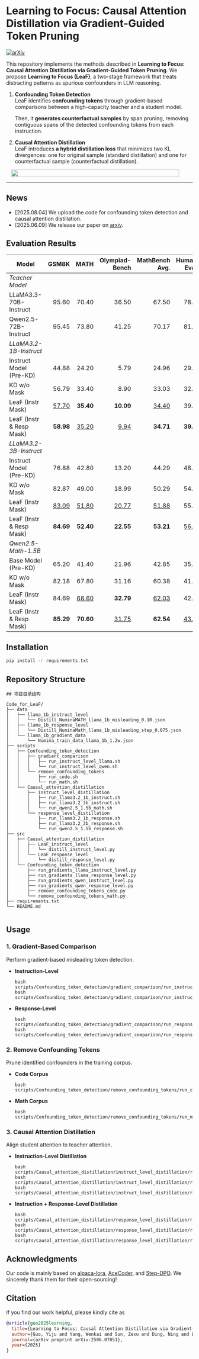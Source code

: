 # Learning to Focus: Causal Attention Distillation via Gradient-Guided Token Pruning

[![arXiv](https://img.shields.io/badge/arXiv-2506.07851-red.svg)](https://arxiv.org/abs/2506.07851)

This repository implements the methods described in **Learning to Focus: Causal Attention Distillation via Gradient-Guided Token Pruning**. We propose **Learning to Focus (LeaF)**, a two-stage framework that treats distracting patterns as spurious confounders in LLM reasoning.

1. **Confounding Token Detection**  
   LeaF identifies **confounding tokens** through gradient-based comparisons between a high-capacity teacher and a student model. 
   
   Then, it **generates counterfactual samples** by span pruning, removing contiguous spans of the detected confounding tokens from each instruction.  
2. **Causal Attention Distillation**  
   LeaF introduces **a hybrid distillation loss** that minimizes two KL divergences: one for original sample (standard distillation) and one for counterfactual sample (counterfactual distillation). 

<div style="display: flex; justify-content: center; flex-wrap: wrap;">
    <img src="./imgs/model.png" style="width: 95%" />
</div>

---------
## News
- [2025.08.04] We upload the code for confounding token detection and causal attention distillation.
- [2025.06.09] We release our paper on [arxiv](https://arxiv.org/pdf/2506.07851).

## Evaluation Results

| Model                             | GSM8K   | MATH    | Olympiad-Bench | MathBench Avg. | Human-Eval+ | Leet-Code | Livecode-Bench | CodeBench Avg. |
|-----------------------------------|--------:|--------:|---------------:|---------------:|------------:|----------:|---------------:|---------------:|
| *Teacher Model*                   |         |         |                |                |             |           |                |                |
| LLaMA3.3-70B-Instruct             |   95.60 |   70.40 |          36.50 |          67.50 |       78.05 |     53.90 |          45.02 |          58.99 |
| Qwen2.5-72B-Instruct              |   95.45 |   73.80 |          41.25 |          70.17 |       81.71 |     69.40 |          54.42 |          68.51 |
| *LLaMA3.2-1B-Instruct*            |         |         |                |                |             |           |                |                |
| Instruct Model (Pre-KD)           |   44.88 |   24.20 |           5.79 |          24.96 |       29.27 |   **7.22** |           9.68 |          15.39 |
| KD w/o Mask                       |   56.79 |   33.40 |           8.90 |          33.03 |       32.32 |     6.11 |       **13.74** |          17.39 |
| LeaF (Instr Mask)                 | <u>57.70</u> | **35.40** |    **10.09** | <u>34.40</u> |       39.02 | <u>6.67</u> |     <u>13.60</u> |    <u>19.76</u> |
| LeaF (Instr & Resp Mask)          | **58.98** | <u>35.20</u> | <u>9.94</u> | **34.71** | **39.63** | **7.22** |        12.48 |    **19.77** |
| *LLaMA3.2-3B-Instruct*            |         |         |                |                |             |           |                |                |
| Instruct Model (Pre-KD)           |   76.88 |   42.80 |          13.20 |          44.29 |       48.78 |     13.89 |          20.34 |          27.67 |
| KD w/o Mask                       |   82.87 |   49.00 |          18.99 |          50.29 |       54.88 |     16.67 |          24.12 |          31.89 |
| LeaF (Instr Mask)                 | <u>83.09</u> | <u>51.80</u> |   <u>20.77</u> | <u>51.88</u> |       55.49 | <u>19.44</u> |  <u>25.39</u> |  <u>33.44</u> |
| LeaF (Instr & Resp Mask)          | **84.69** | **52.40** | **22.55** | **53.21** | <u>56.10</u> | **21.67** | **25.81** | **34.53** |
| *Qwen2.5-Math-1.5B*               |         |         |                |                |             |           |                |                |
| Base Model (Pre-KD)               |   65.20 |   41.40 |          21.96 |          42.85 |       35.37 |      6.67 |           1.26 |          14.43 |
| KD w/o Mask                       |   82.18 |   67.80 |          31.16 |          60.38 |       41.46 | <u>7.78</u> |          10.10 |          19.78 |
| LeaF (Instr Mask)                 |   84.69 | <u>68.60</u> | **32.79** | <u>62.03</u> |       42.68 | **9.94** |   <u>10.80</u> |   <u>20.97</u> |
| LeaF (Instr & Resp Mask)          | **85.29** | **70.60** | <u>31.75</u> | **62.54** | <u>43.29</u> | **9.94** |  **13.04** | **21.92** |


## Installation

```bash
pip install -r requirements.txt
```

## Repository Structure

```text
## 项目目录结构

Code_for_LeaF/
├── data
│   ├── llama_1b_instruct_level
│   │   └── Distill_NuminaMATH_llama_1b_misleading_0.10.json
│   ├── llama_1b_response_level
│   │   └── Distill_NuminaMath_llama_1b_misleading_step_0.075.json
│   └── llama_1b_gradient_data
│       └── Numina_train_data_llama_1b_1.2w.json
├── scripts
│   ├── Confounding_token_detection
│   │   ├── gradient_comparison
│   │   │   ├── run_instruct_level_llama.sh
│   │   │   └── run_instruct_level_qwen.sh
│   │   └── remove_confounding_tokens
│   │       ├── run_code.sh
│   │       └── run_math.sh
│   └── Causal_attention_distillation
│       ├── instruct_level_distillation
│       │   ├── run_llama3.2_1b_instruct.sh
│       │   ├── run_llama3.2_3b_instruct.sh
│       │   └── run_qwen2.5_1.5b_math.sh
│       └── response_level_distillation
│           ├── run_llama3.2_1b_response.sh
│           ├── run_llama3.2_3b_response.sh
│           └── run_qwen2.5_1.5b_response.sh
├── src
│   ├── Causal_attention_distillation
│   │   ├── LeaF_instruct_level
│   │   │   └── distill_instruct_level.py
│   │   └── LeaF_response_level
│   │       └── distill_response_level.py
│   └── Confounding_token_detection
│       ├── run_gradients_llama_instruct_level.py
│       ├── run_gradients_llama_response_level.py
│       ├── run_gradients_qwen_instruct_level.py
│       ├── run_gradients_qwen_response_level.py
│       ├── remove_confounding_tokens_code.py
│       └── remove_confounding_tokens_math.py
├── requirements.txt
└── README.md


```

## Usage

### 1. Gradient-Based Comparison

Perform gradient-based misleading token detection.

- **Instruction-Level**  
    ```
    bash scripts/Confounding_token_detection/gradient_comparison/run_instruct_level_llama.sh  
    bash scripts/Confounding_token_detection/gradient_comparison/run_instruct_level_qwen.sh
    ```

- **Response-Level**  
    ```
    bash scripts/Confounding_token_detection/gradient_comparison/run_response_level_llama.sh  
    bash scripts/Confounding_token_detection/gradient_comparison/run_response_level_qwen.sh
    ```

### 2. Remove Confounding Tokens

Prune identified confounders in the training corpus.

- **Code Corpus**  
    ```
    bash scripts/Confounding_token_detection/remove_confounding_tokens/run_code.sh
    ```

- **Math Corpus**  
    ```
    bash scripts/Confounding_token_detection/remove_confounding_tokens/run_math.sh
    ```

### 3. Causal Attention Distillation

Align student attention to teacher attention.

- **Instruction-Level Distillation**  
    ```
    bash scripts/Causal_attention_distillation/instruct_level_distillation/run_llama3.2_1b_instruct.sh  
    bash scripts/Causal_attention_distillation/instruct_level_distillation/run_llama3.2_3b_instruct.sh  
    bash scripts/Causal_attention_distillation/instruct_level_distillation/run_qwen2.5_1.5b_response.sh
    ```

- **Instruction + Response-Level Distillation**  
    ```
    bash scripts/Causal_attention_distillation/response_level_distillation/run_llama3.2_1b_response.sh  
    bash scripts/Causal_attention_distillation/response_level_distillation/run_llama3.2_3b_response.sh  
    bash scripts/Causal_attention_distillation/response_level_distillation/run_qwen2.5_1.5b_response.sh
    ```


## Acknowledgments
Our code is mainly based on [alpaca-lora](https://github.com/tloen/alpaca-lora), [AceCoder](https://github.com/TIGER-AI-Lab/AceCoder), and [Step-DPO](https://github.com/dvlab-research/Step-DPO). We sincerely thank them for their open-sourcing!

## Citation
If you find our work helpful, please kindly cite as
```bibtex
@article{guo2025learning,
  title={Learning to Focus: Causal Attention Distillation via Gradient-Guided Token Pruning},
  author={Guo, Yiju and Yang, Wenkai and Sun, Zexu and Ding, Ning and Liu, Zhiyuan and Lin, Yankai},
  journal={arXiv preprint arXiv:2506.07851},
  year={2025}
}
```